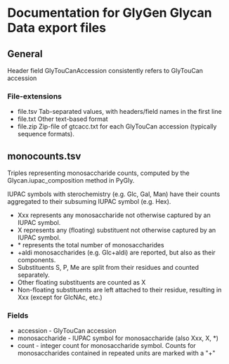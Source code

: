 # Documentation for GlyGen Glycan Data export files

## General

Header field GlyTouCanAccession consistently refers to GlyTouCan accession 	

### File-extensions

- file.tsv  Tab-separated values, with headers/field names in the first line
- file.txt  Other text-based format
- file.zip  Zip-file of gtcacc.txt for each GlyTouCan accession (typically sequence formats). 
  
## monocounts.tsv

Triples representing monosaccharide counts, computed by the Glycan.iupac_composition method in PyGly. 

IUPAC symbols with sterochemistry (e.g. Glc, Gal, Man) have their counts aggregated to their subsuming IUPAC symbol (e.g. Hex).
  
- Xxx represents any monosaccharide not otherwise captured by an IUPAC symbol. 
- X represents any (floating) substituent not otherwise captured by an IUPAC symbol. 
- \* represents the total number of monosaccharides
- \+aldi monosaccharides (e.g. Glc+aldi) are reported, but also as their components.
- Substituents S, P, Me are split from their residues and counted separately.
- Other floating substituents are counted as X
- Non-floating substituents are left attached to their residue, resulting in Xxx (except for GlcNAc, etc.)

### Fields
- accession	- GlyTouCan accession
- monosaccharide - IUPAC symbol for monosaccharide (also Xxx, X, \*)
- count - integer count for monosaccharide symbol. Counts for monosaccharides contained in repeated units are marked with a "+"

